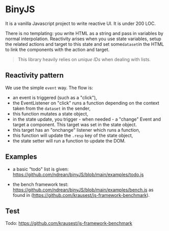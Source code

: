 # BinyJS

It is a vanilla Javascript project to write reactive UI. It is under 200 LOC.

There is no templating: you write HTML as a string and pass in variables by normal interpolation. Reactivity arises when you use state variables, setup the related actions and target to this state and set some`dataset`in the HTML to link the components with the action and target.

> This library heavily relies on _unique IDs_ when dealing with lists.

## Reactivity pattern

We use the simple `event` way. The flow is:

- an event is triggered (such as a "click"),
- the EventListener on "click" runs a function depending on the context taken from the `dataset` in the sender,
- this function mutates a state object,
- in the state update, you trigger - when needed - a "change" Event and target a component. This target was set in the state object.
- this target has an "onchange" listener which runs a function,
- this function will update the `.resp` key of the state object,
- the state setter will run a function to update the DOM.

## Examples

- a basic "todo" list is given: <https://github.com/ndrean/binyJS/blob/main/examples/todo.js>

- the bench framework test: <https://github.com/ndrean/binyJS/blob/main/examples/bench.js> as found in (<https://github.com/krausest/js-framework-benchmark>).

## Test

Todo: <https://github.com/krausest/js-framework-benchmark>
